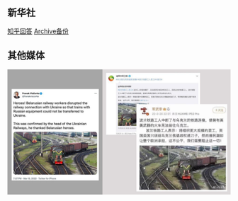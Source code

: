 ## 新华社 
[知乎回答](https://www.zhihu.com/question/519022911/answer/2400699271) [Archive备份](https://archive.ph/01BRG)

## 其他媒体
![](其他媒体1.jpg)
